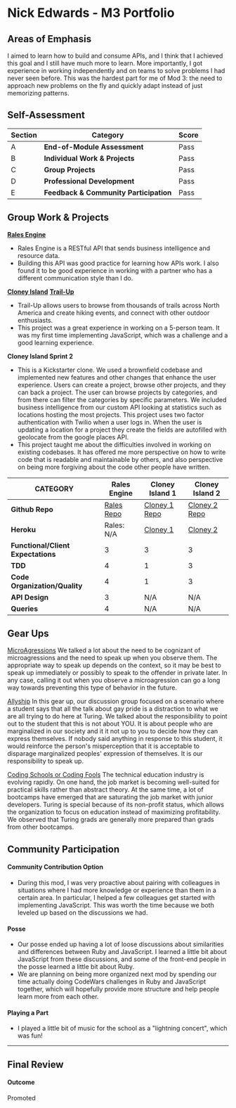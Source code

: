 # Nick Edwards - M3 Portfolio

## Areas of Emphasis

I aimed to learn how to build and consume APIs, and I think that I achieved this goal and I still have much more to learn. More importantly, I got experience in working independently and on teams to solve problems I had never seen before. This was the hardest part for me of Mod 3: the need to approach new problems on the fly and quickly adapt instead of just memorizing patterns.

## Self-Assessment

| Section | Category | Score |
| --- | ----- | --- |
| A | **End-of-Module Assessment** | Pass |
| B | **Individual Work & Projects** | Pass |
| C | **Group Projects** | Pass |
| D | **Professional Development** | Pass |
| E | **Feedback & Community Participation** | Pass |


## Group Work & Projects

**[Rales Engine](http://backend.turing.io/module3/projects/rails_engine)**
  * Rales Engine is a RESTful API that sends business intelligence and resource data.
  * Building this API was good practice for learning how APIs work. I also found it to be good experience in working with a partner who has a different communication style than I do.

**[Cloney Island](http://backend.turing.io/module3/projects/cloney_island/cloney_island)**
**[Trail-Up](https://trail-up.herokuapp.com/)**
  * Trail-Up allows users to browse from thousands of trails across North America and create hiking events, and connect with other outdoor enthusiasts.
  * This project was a great experience in working on a 5-person team. It was my first time implementing JavaScript, which was a challenge and a good learning experience.

**Cloney Island Sprint 2**
  * This is a Kickstarter clone. We used a brownfield codebase and implemented new features and other changes that enhance the user experience. Users can create a project, browse other projects, and they can back a project. The user can browse projects by categories, and from there can filter the categories by specific parameters. We included business intelligence from our custom API looking at statistics such as locations hosting the most projects. This project uses two factor authentication with Twilio when a user logs in. When the user is updating a location for a project they create the fields are autofilled with geolocate from the google places API.
  * This project taught me about the difficulties involved in working on existing codebases. It has offered me more perspective on how to write code that is readable and maintainable by others, and also perspective on being more forgiving about the code other people have written.

| CATEGORY | Rales Engine | Cloney Island 1 | Cloney Island 2 |
| --- | --- | --- | --- |
| **Github Repo** | [Rales Repo](https://github.com/nickedwards109/rails_engine) | [Cloney 1 Repo](https://github.com/MrAaronOlsen/trail-up) | [Cloney 2 Repo](https://github.com/sarahdactyl71/kickstarter_clone) |
| **Heroku** | Rales: N/A | [Cloney 1](https://trail-up.herokuapp.com) | [Cloney 2](https://ks-clone.herokuapp.com) |
| **Functional/Client Expectations** | 3 | 3 | 3 |
| **TDD** | 4 | 1 | 3 |
| **Code Organization/Quality** | 4 | 1 | 3 |
| **API Design** | 3 | N/A | N/A |
| **Queries** | 4 | N/A | N/A |


## **Gear Ups**

[MicroAgressions](https://gist.github.com/nickedwards109/24a1aab0739cd158474e250f8aeddd69)
We talked a lot about the need to be cognizant of microagressions and the need to speak up when you observe them. The appropriate way to speak up depends on the context, so it may be best to speak up immediately or possibly to speak to the offender in private later. In any case, calling it out when you observe a microagression can go a long way towards preventing this type of behavior in the future.

[Allyship](https://gist.github.com/nickedwards109/c529d7e37304770d3df115d13c035218)
In this gear up, our discussion group focused on a scenario where a student says that all the talk about gay pride is a distraction to what we are all trying to do here at Turing. We talked about the responsibility to point out to the student that this is not about YOU. It is about people who are marginalized in our society and it it not up to you to decide how they can express themselves. If nobody said anything in response to this student, it would reinforce the person's misperception that it is acceptable to disparage marginalized peoples' expression of themselves. It is our responsibility to speak up.

[Coding Schools or Coding Fools](https://gist.github.com/nickedwards109/7852c8abfd007790e03dca6c7ffc1d16)
The technical education industry is evolving rapidly. On one hand, the job market is becoming well-suited for practical skills rather than abstract theory. At the same time, a lot of bootcamps have emerged that are saturating the job market with junior developers. Turing is special because of its non-profit status, which allows the organization to focus on education instead of maximizing profitability. We observed that Turing grads are generally more prepared than grads from other bootcamps.

## Community Participation

#### **Community Contribution Option**
  * During this mod, I was very proactive about pairing with colleagues in situations where I had more knowledge or experience than them in a certain area. In particular, I helped a few colleagues get started with implementing JavaScript. This was worth the time because we both leveled up based on the discussions we had.

#### **Posse**
  * Our posse ended up having a lot of loose discussions about similarities and differences between Ruby and JavaScript. I learned a little bit about JavaScript from these discussions, and some of the front-end people in the posse learned a little bit about Ruby.
  * We are planning on being more organized next mod by spending our time actually doing CodeWars challenges in Ruby and JavaScript together, which will hopefully provide more structure and help people learn more from each other.

#### **Playing a Part**
  * I played a little bit of music for the school as a "lightning concert", which was fun!

------------------

## Final Review

#### Outcome

Promoted
